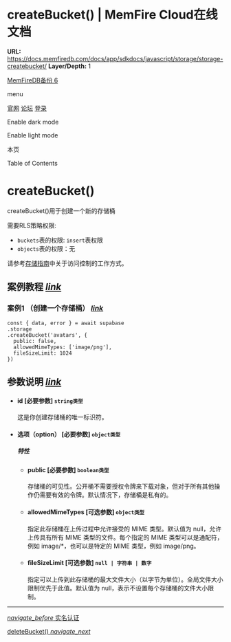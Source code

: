 # createBucket() | MemFire Cloud在线文档

**URL:** https://docs.memfiredb.com/docs/app/sdkdocs/javascript/storage/storage-createbucket/
**Layer/Depth:** 1

[MemFireDB备份 6](/)

menu

[官网](https://memfiredb.com/)
[论坛](https://community.memfiredb.com/)
[登录](https://cloud.memfiredb.com/auth/login)

Enable dark mode

Enable light mode

本页

Table of Contents

# createBucket()

createBucket()用于创建一个新的存储桶

需要RLS策略权限:

* `buckets`表的权限: `insert`表权限
* `objects`表的权限：无

请参考[存储指南](/docs/app/development_guide/storage/storage/#access-control)中关于访问控制的工作方式。

## 案例教程 [*link*](#%e6%a1%88%e4%be%8b%e6%95%99%e7%a8%8b)

### 案例1 （创建一个存储桶） [*link*](#%e6%a1%88%e4%be%8b1-%e5%88%9b%e5%bb%ba%e4%b8%80%e4%b8%aa%e5%ad%98%e5%82%a8%e6%a1%b6)

```
const { data, error } = await supabase
.storage
.createBucket('avatars', {
  public: false,
  allowedMimeTypes: ['image/png'],
  fileSizeLimit: 1024
})
```

## 参数说明 [*link*](#%e5%8f%82%e6%95%b0%e8%af%b4%e6%98%8e)

* #### id [必要参数] `string类型`

  这是你创建存储桶的唯一标识符。
* #### 选项（option） [必要参数] `object类型`

  ##### 特性

  + #### public [必要参数] `boolean类型`

    存储桶的可见性。公开桶不需要授权令牌来下载对象，但对于所有其他操作仍需要有效的令牌。默认情况下，存储桶是私有的。
  + #### allowedMimeTypes [可选参数] `object类型`

    指定此存储桶在上传过程中允许接受的 MIME 类型。默认值为 null，允许上传具有所有 MIME 类型的文件。每个指定的 MIME 类型可以是通配符，例如 image/\*，也可以是特定的 MIME 类型，例如 image/png。
  + #### fileSizeLimit [可选参数] `null | 字符串 | 数字`

    指定可以上传到此存储桶的最大文件大小（以字节为单位）。全局文件大小限制优先于此值。默认值为 null，表示不设置每个存储桶的文件大小限制。

---

[*navigate\_before* 实名认证](/docs/app/development_guide/hosting/real-name-authentication/)

[deleteBucket() *navigate\_next*](/docs/app/sdkdocs/javascript/storage/storage-deletebucket/)